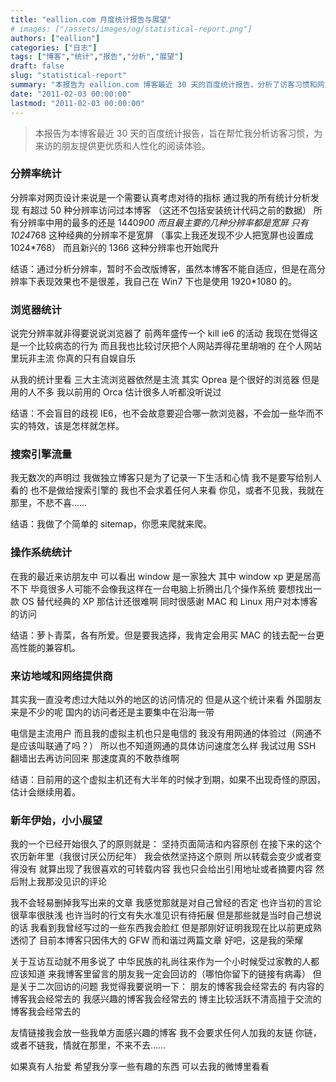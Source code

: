 ```yaml
---
title: "eallion.com 月度统计报告与展望"
# images: ["/assets/images/og/statistical-report.png"]
authors: ["eallion"]
categories: ["日志"]
tags: ["博客","统计","报告","分析","展望"]
draft: false
slug: "statistical-report"
summary: "本报告为 eallion.com 博客最近 30 天的百度统计报告，分析了访客习惯和网页设计。发现使用 1440*900 分辨率最多，主流浏览器仍然是 IE、Chrome 和 Firefox。访问者以 Windows XP 用户居多，国内访问集中在沿海地区。作者坚持页面简洁和内容原创，并表示会回访留言的朋友。"
date: "2011-02-03 00:00:00"
lastmod: "2011-02-03 00:00:00"
---
```


<blockquote > 本报告为本博客最近 30 天的百度统计报告，旨在帮忙我分析访客习惯，为来访的朋友提供更优质和人性化的阅读体验。</blockquote>

### 分辨率统计

分辨率对网页设计来说是一个需要认真考虑对待的指标
通过我的所有统计分析发现
有超过 50 种分辨率访问过本博客
（这还不包括安装统计代码之前的数据）
所有分辨率中用的最多的还是 1440*900
而且最主要的几种分辨率都是宽屏
只有 1024*768 这种经典的分辨率不是宽屏
（事实上我还发现不少人把宽屏也设置成 1024*768）
而且新兴的 1366 这种分辨率也开始爬升

结语：通过分析分辨率，暂时不会改版博客，虽然本博客不能自适应，但是在高分辨率下表现效果也不是很差，我自己在 Win7 下也是使用 1920*1080 的。

### 浏览器统计

说完分辨率就非得要说说浏览器了
前两年盛传一个 kill ie6 的活动
我现在觉得这是一个比较病态的行为
而且我也比较讨厌把个人网站弄得花里胡哨的
在个人网站里玩非主流
你真的只有自娱自乐

从我的统计里看
三大主流浏览器依然是主流
其实 Oprea 是个很好的浏览器
但是用的人不多
我以前用的 Orca 估计很多人听都没听说过

结语：不会盲目的歧视 IE6，也不会故意要迎合哪一款浏览器，不会加一些华而不实的特效，该是怎样就怎样。

### 搜索引擎流量

我无数次的声明过
我做独立博客只是为了记录一下生活和心情
我不是要写给别人看的
也不是做给搜索引擎的
我也不会求着任何人来看
你见，或者不见我，我就在那里，不悲不喜……

结语：我做了个简单的 sitemap，你愿来爬就来爬。

### 操作系统统计

在我的最近来访朋友中
可以看出 window 是一家独大
其中 window xp 更是居高不下
毕竟很多人可能不会像我这样在一台电脑上折腾出几个操作系统
要想找出一款 OS 替代经典的 XP 那估计还很难啊
同时很感谢 MAC 和 Linux 用户对本博客的访问

结语：萝卜青菜，各有所爱。但是要我选择，我肯定会用买 MAC 的钱去配一台更高性能的兼容机。

### 来访地域和网络提供商

其实我一直没考虑过大陆以外的地区的访问情况的
但是从这个统计来看
外国朋友来是不少的呢
国内的访问者还是主要集中在沿海一带

电信是主流用户
而且我的虚拟主机也只是电信的
我没有用网通的体验过（网通不是应该叫联通了吗？）
所以也不知道网通的具体访问速度怎么样
我试过用 SSH 翻墙出去再访问回来
那速度真的不敢恭维啊

结语：目前用的这个虚拟主机还有大半年的时候才到期，如果不出现奇怪的原因，估计会继续用着。

### 新年伊始，小小展望

我的一个已经开始很久了的原则就是：
坚持页面简洁和内容原创
在接下来的这个农历新年里（我很讨厌公历纪年）
我会依然坚持这个原则
所以转载会变少或者变得没有
就算出现了我很喜欢的可转载内容
我也只会给出引用地址或者摘要内容
然后附上我那没见识的评论

我不会轻易删掉我写出来的文章
我感觉那就是对自己曾经的否定
也许当初的言论很草率很肤浅
也许当时的行文有失水准见识有待拓展
但是那些就是当时自己想说的话
我看到我曾经写过的一些东西我会脸红
但是那刚好证明我现在比以前更成熟透彻了
目前本博客只因伟大的 GFW 而和谐过两篇文章
好吧，这是我的荣耀

关于互访互动就不用多说了
中华民族的礼尚往来作为一个小时候受过家教的人都应该知道
来我博客里留言的朋友我一定会回访的（哪怕你留下的链接有病毒）
但是关于二次回访的问题
我觉得我要说明一下：
朋友的博客我会经常去的
有内容的博客我会经常去的
我感兴趣的博客我会经常去的
博主比较活跃不清高擅于交流的博客我会经常去的

友情链接我会放一些我单方面感兴趣的博客
我不会要求任何人加我的友链
你链，或者不链我，情就在那里，不来不去……

如果真有人抬爱
希望我分享一些有趣的东西
可以去我的微博里看看
